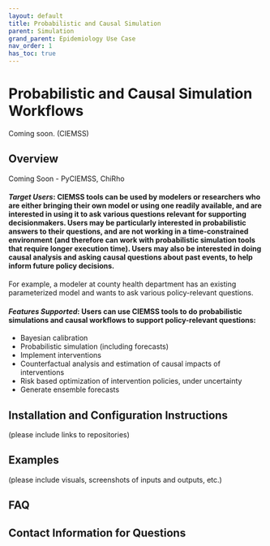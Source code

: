 ```yaml
---
layout: default
title: Probabilistic and Causal Simulation
parent: Simulation
grand_parent: Epidemiology Use Case
nav_order: 1
has_toc: true
---
```

# Probabilistic and Causal Simulation Workflows

Coming soon. (CIEMSS)

## Overview
Coming Soon - PyCIEMSS, ChiRho

#### *Target Users*: CIEMSS tools can be used by modelers or researchers who are either bringing their own model or using one readily available, and are interested in using it to ask various questions relevant for supporting decisionmakers. Users may be particularly interested in probabilistic answers to their questions, and are not working in a time-constrained environment (and therefore can work with probabilistic simulation tools that require longer execution time). Users may also be interested in doing causal analysis and asking causal questions about past events, to help inform future policy decisions. 
 
For example, a modeler at county health department has an existing parameterized model and wants to ask various policy-relevant questions.
 

#### *Features Supported*: Users can use CIEMSS tools to do probabilistic simulations and causal workflows to support policy-relevant questions:
*	Bayesian calibration
*	Probabilistic simulation (including forecasts)
*	Implement interventions
*	Counterfactual analysis and estimation of causal impacts of interventions
*	Risk based optimization of intervention policies, under uncertainty
*	Generate ensemble forecasts


## Installation and Configuration Instructions
(please include links to repositories)

## Examples
(please include visuals, screenshots of inputs and outputs, etc.)

## FAQ

## Contact Information for Questions